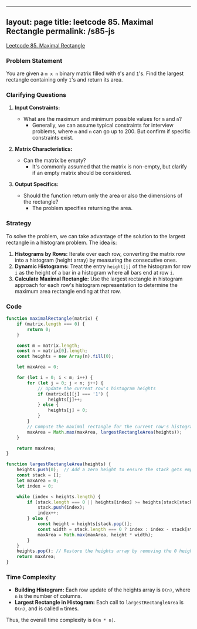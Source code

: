 
---
layout: page
title: leetcode 85. Maximal Rectangle
permalink: /s85-js
---
[Leetcode 85. Maximal Rectangle](https://algoadvance.github.io/algoadvance/l85)
### Problem Statement

You are given a `m x n` binary matrix filled with `0`'s and `1`'s. Find the largest rectangle containing only `1`'s and return its area.

### Clarifying Questions

1. **Input Constraints:**
   - What are the maximum and minimum possible values for `m` and `n`?
     - Generally, we can assume typical constraints for interview problems, where `m` and `n` can go up to 200. But confirm if specific constraints exist.

2. **Matrix Characteristics:**
   - Can the matrix be empty?
     - It's commonly assumed that the matrix is non-empty, but clarify if an empty matrix should be considered.

3. **Output Specifics:**
   - Should the function return only the area or also the dimensions of the rectangle?
     - The problem specifies returning the area.

### Strategy

To solve the problem, we can take advantage of the solution to the largest rectangle in a histogram problem. The idea is:

1. **Histograms by Rows:** Iterate over each row, converting the matrix row into a histogram (height array) by measuring the consecutive ones.
2. **Dynamic Histograms:** Treat the entry `height[j]` of the histogram for row `i` as the height of a bar in a histogram where all bars end at row `i`.
3. **Calculate Maximal Rectangle:** Use the largest rectangle in histogram approach for each row's histogram representation to determine the maximum area rectangle ending at that row.

### Code

```javascript
function maximalRectangle(matrix) {
    if (matrix.length === 0) {
        return 0;
    }

    const m = matrix.length;
    const n = matrix[0].length;
    const heights = new Array(n).fill(0);

    let maxArea = 0;

    for (let i = 0; i < m; i++) {
        for (let j = 0; j < n; j++) {
            // Update the current row's histogram heights
            if (matrix[i][j] === '1') {
                heights[j]++;
            } else {
                heights[j] = 0;
            }
        }
        // Compute the maximal rectangle for the current row's histogram
        maxArea = Math.max(maxArea, largestRectangleArea(heights));
    }

    return maxArea;
}

function largestRectangleArea(heights) {
    heights.push(0);  // Add a zero height to ensure the stack gets emptied
    const stack = [];
    let maxArea = 0;
    let index = 0;

    while (index < heights.length) {
        if (stack.length === 0 || heights[index] >= heights[stack[stack.length - 1]]) {
            stack.push(index);
            index++;
        } else {
            const height = heights[stack.pop()];
            const width = stack.length === 0 ? index : index - stack[stack.length - 1] - 1;
            maxArea = Math.max(maxArea, height * width);
        }
    }
    heights.pop(); // Restore the heights array by removing the 0 height
    return maxArea;
}
```

### Time Complexity

- **Building Histogram:** Each row update of the heights array is `O(n)`, where `n` is the number of columns.
- **Largest Rectangle in Histogram:** Each call to `largestRectangleArea` is `O(n)`, and is called `m` times.

Thus, the overall time complexity is `O(m * n)`.